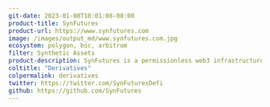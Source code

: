 ```yaml
---
git-date: 2023-01-08T10:01:08-08:00
product-title: SynFutures
product-url: https://www.synfutures.com
image: /images/output_md/www.synfutures.com.jpg
ecosystem: polygon, bsc, arbitrum
filter: Synthetic Assets
product-description: SynFutures is a permissionless web3 infrastructure for derivatives. It enables crypto risk management functions to hedge your portfolio risks in any asset, anywhere, at any time.
coltitle: "Derivatives"
colpermalink: derivatives
twitter: https://twitter.com/SynFuturesDefi
github: https://github.com/SynFutures
---
```

